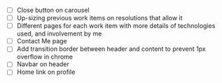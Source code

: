 - [ ] Close button on carousel
- [ ] Up-sizing previous work items on resolutions that allow it
- [ ] Different pages for each work item with more details of technologies used, and involvement by me
- [ ] Contact Me page
- [ ] Add transition border between header and content to prevent 1px overflow in chrome
- [ ] Navbar on header
- [ ] Home link on profile
